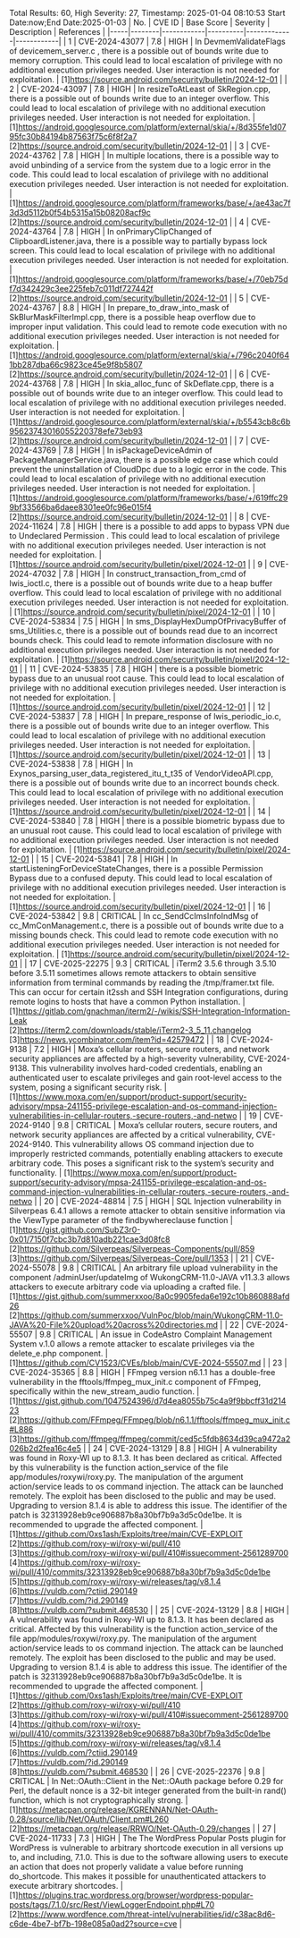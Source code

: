 Total Results: 60, High Severity: 27, Timestamp: 2025-01-04 08:10:53
Start Date:now;End Date:2025-01-03
| No. | CVE ID | Base Score | Severity | Description | References |
|-----|--------|------------|----------|-------------|------------|
| 1 | CVE-2024-43077 | 7.8  | HIGH | In DevmemValidateFlags of devicemem_server.c , there is a possible out of bounds write due to memory corruption. This could lead to local escalation of privilege with no additional execution privileges needed. User interaction is not needed for exploitation. | [1]https://source.android.com/security/bulletin/2024-12-01 |
| 2 | CVE-2024-43097 | 7.8  | HIGH | In resizeToAtLeast of SkRegion.cpp, there is a possible out of bounds write due to an integer overflow. This could lead to local escalation of privilege with no additional execution privileges needed. User interaction is not needed for exploitation. | [1]https://android.googlesource.com/platform/external/skia/+/8d355fe1d0795fc30b84194b87563f75c6f8f2a7<br>[2]https://source.android.com/security/bulletin/2024-12-01 |
| 3 | CVE-2024-43762 | 7.8  | HIGH | In multiple locations, there is a possible way to avoid unbinding of a service from the system due to a logic error in the code. This could lead to local escalation of privilege with no additional execution privileges needed. User interaction is not needed for exploitation. | [1]https://android.googlesource.com/platform/frameworks/base/+/ae43ac7f3d3d5112b0f54b5315a15b08208acf9c<br>[2]https://source.android.com/security/bulletin/2024-12-01 |
| 4 | CVE-2024-43764 | 7.8  | HIGH | In onPrimaryClipChanged of ClipboardListener.java, there is a possible way to partially bypass lock screen. This could lead to local escalation of privilege with no additional execution privileges needed. User interaction is not needed for exploitation. | [1]https://android.googlesource.com/platform/frameworks/base/+/70eb75df7d342429c3ee225feb7c011df727442f<br>[2]https://source.android.com/security/bulletin/2024-12-01 |
| 5 | CVE-2024-43767 | 8.8  | HIGH | In prepare_to_draw_into_mask of SkBlurMaskFilterImpl.cpp, there is a possible heap overflow due to improper input validation. This could lead to remote code execution with no additional execution privileges needed. User interaction is not needed for exploitation. | [1]https://android.googlesource.com/platform/external/skia/+/796c2040f641bb287dba66c9823ce45e9f8b5807<br>[2]https://source.android.com/security/bulletin/2024-12-01 |
| 6 | CVE-2024-43768 | 7.8  | HIGH | In skia_alloc_func of SkDeflate.cpp, there is a possible out of bounds write due to an integer overflow. This could lead to local escalation of privilege with no additional execution privileges needed. User interaction is not needed for exploitation. | [1]https://android.googlesource.com/platform/external/skia/+/b5543cb8c6b95623743016055220378efe73eb93<br>[2]https://source.android.com/security/bulletin/2024-12-01 |
| 7 | CVE-2024-43769 | 7.8  | HIGH | In isPackageDeviceAdmin of PackageManagerService.java, there is a possible edge case which could prevent the uninstallation of CloudDpc due to a logic error in the code. This could lead to local escalation of privilege with no additional execution privileges needed. User interaction is not needed for exploitation. | [1]https://android.googlesource.com/platform/frameworks/base/+/619ffc299bf33566ba6daee8301ee0fc96e015f4<br>[2]https://source.android.com/security/bulletin/2024-12-01 |
| 8 | CVE-2024-11624 | 7.8  | HIGH | there is a possible to add apps to bypass VPN due to Undeclared Permission . This could lead to local escalation of privilege with no additional execution privileges needed. User interaction is not needed for exploitation. | [1]https://source.android.com/security/bulletin/pixel/2024-12-01 |
| 9 | CVE-2024-47032 | 7.8  | HIGH | In construct_transaction_from_cmd of lwis_ioctl.c, there is a possible out of bounds write due to a heap buffer overflow. This could lead to local escalation of privilege with no additional execution privileges needed. User interaction is not needed for exploitation. | [1]https://source.android.com/security/bulletin/pixel/2024-12-01 |
| 10 | CVE-2024-53834 | 7.5  | HIGH | In sms_DisplayHexDumpOfPrivacyBuffer of sms_Utilities.c, there is a possible out of bounds read due to an incorrect bounds check. This could lead to remote information disclosure with no additional execution privileges needed. User interaction is not needed for exploitation. | [1]https://source.android.com/security/bulletin/pixel/2024-12-01 |
| 11 | CVE-2024-53835 | 7.8  | HIGH | there is a possible biometric bypass due to an unusual root cause. This could lead to local escalation of privilege with no additional execution privileges needed. User interaction is not needed for exploitation. | [1]https://source.android.com/security/bulletin/pixel/2024-12-01 |
| 12 | CVE-2024-53837 | 7.8  | HIGH | In prepare_response of lwis_periodic_io.c, there is a possible out of bounds write due to an integer overflow. This could lead to local escalation of privilege with no additional execution privileges needed. User interaction is not needed for exploitation. | [1]https://source.android.com/security/bulletin/pixel/2024-12-01 |
| 13 | CVE-2024-53838 | 7.8  | HIGH | In Exynos_parsing_user_data_registered_itu_t_t35 of VendorVideoAPI.cpp, there is a possible out of bounds write due to an incorrect bounds check. This could lead to local escalation of privilege with no additional execution privileges needed. User interaction is not needed for exploitation. | [1]https://source.android.com/security/bulletin/pixel/2024-12-01 |
| 14 | CVE-2024-53840 | 7.8  | HIGH | there is a possible biometric bypass due to an unusual root cause. This could lead to local escalation of privilege with no additional execution privileges needed. User interaction is not needed for exploitation. | [1]https://source.android.com/security/bulletin/pixel/2024-12-01 |
| 15 | CVE-2024-53841 | 7.8  | HIGH | In startListeningForDeviceStateChanges, there is a possible Permission Bypass due to a confused deputy. This could lead to local escalation of privilege with no additional execution privileges needed. User interaction is not needed for exploitation. | [1]https://source.android.com/security/bulletin/pixel/2024-12-01 |
| 16 | CVE-2024-53842 | 9.8  | CRITICAL | In cc_SendCcImsInfoIndMsg of cc_MmConManagement.c, there is a possible out of bounds write due to a missing bounds check. This could lead to remote code execution with no additional execution privileges needed. User interaction is not needed for exploitation. | [1]https://source.android.com/security/bulletin/pixel/2024-12-01 |
| 17 | CVE-2025-22275 | 9.3  | CRITICAL | iTerm2 3.5.6 through 3.5.10 before 3.5.11 sometimes allows remote attackers to obtain sensitive information from terminal commands by reading the /tmp/framer.txt file. This can occur for certain it2ssh and SSH Integration configurations, during remote logins to hosts that have a common Python installation. | [1]https://gitlab.com/gnachman/iterm2/-/wikis/SSH-Integration-Information-Leak<br>[2]https://iterm2.com/downloads/stable/iTerm2-3_5_11.changelog<br>[3]https://news.ycombinator.com/item?id=42579472 |
| 18 | CVE-2024-9138 | 7.2  | HIGH | Moxa’s cellular routers, secure routers, and network security appliances are affected by a high-severity vulnerability, CVE-2024-9138. This vulnerability involves hard-coded credentials, enabling an authenticated user to escalate privileges and gain root-level access to the system, posing a significant security risk. | [1]https://www.moxa.com/en/support/product-support/security-advisory/mpsa-241155-privilege-escalation-and-os-command-injection-vulnerabilities-in-cellular-routers,-secure-routers,-and-netwo |
| 19 | CVE-2024-9140 | 9.8  | CRITICAL | Moxa’s cellular routers, secure routers, and network security appliances are affected by a critical vulnerability, CVE-2024-9140. This vulnerability allows OS command injection due to improperly restricted commands, potentially enabling attackers to execute arbitrary code. This poses a significant risk to the system’s security and functionality. | [1]https://www.moxa.com/en/support/product-support/security-advisory/mpsa-241155-privilege-escalation-and-os-command-injection-vulnerabilities-in-cellular-routers,-secure-routers,-and-netwo |
| 20 | CVE-2024-48814 | 7.5  | HIGH | SQL Injection vulnerability in Silverpeas 6.4.1 allows a remote attacker to obtain sensitive information via the ViewType parameter of the findbywhereclause function | [1]https://gist.github.com/SubZ3r0-0x01/7150f7cbc3b7d810adb221cae3d08fc8<br>[2]https://github.com/Silverpeas/Silverpeas-Components/pull/859<br>[3]https://github.com/Silverpeas/Silverpeas-Core/pull/1353 |
| 21 | CVE-2024-55078 | 9.8  | CRITICAL | An arbitrary file upload vulnerability in the component /adminUser/updateImg of WukongCRM-11.0-JAVA v11.3.3 allows attackers to execute arbitrary code via uploading a crafted file. | [1]https://gist.github.com/summerxxoo/8a0c9905feda6e192c10b860888afd26<br>[2]https://github.com/summerxxoo/VulnPoc/blob/main/WukongCRM-11.0-JAVA%20-File%20upload%20across%20directories.md |
| 22 | CVE-2024-55507 | 9.8  | CRITICAL | An issue in CodeAstro Complaint Management System v.1.0 allows a remote attacker to escalate privileges via the delete_e.php component. | [1]https://github.com/CV1523/CVEs/blob/main/CVE-2024-55507.md |
| 23 | CVE-2024-35365 | 8.8  | HIGH | FFmpeg version n6.1.1 has a double-free vulnerability in the fftools/ffmpeg_mux_init.c component of FFmpeg, specifically within the new_stream_audio function. | [1]https://gist.github.com/1047524396/d7d4ea8055b75c4a9f9bbcff31d21423<br>[2]https://github.com/FFmpeg/FFmpeg/blob/n6.1.1/fftools/ffmpeg_mux_init.c#L886<br>[3]https://github.com/ffmpeg/ffmpeg/commit/ced5c5fdb8634d39ca9472a2026b2d2fea16c4e5 |
| 24 | CVE-2024-13129 | 8.8  | HIGH | A vulnerability was found in Roxy-WI up to 8.1.3. It has been declared as critical. Affected by this vulnerability is the function action_service of the file app/modules/roxywi/roxy.py. The manipulation of the argument action/service leads to os command injection. The attack can be launched remotely. The exploit has been disclosed to the public and may be used. Upgrading to version 8.1.4 is able to address this issue. The identifier of the patch is 32313928eb9ce906887b8a30bf7b9a3d5c0de1be. It is recommended to upgrade the affected component. | [1]https://github.com/0xs1ash/Exploits/tree/main/CVE-EXPLOIT<br>[2]https://github.com/roxy-wi/roxy-wi/pull/410<br>[3]https://github.com/roxy-wi/roxy-wi/pull/410#issuecomment-2561289700<br>[4]https://github.com/roxy-wi/roxy-wi/pull/410/commits/32313928eb9ce906887b8a30bf7b9a3d5c0de1be<br>[5]https://github.com/roxy-wi/roxy-wi/releases/tag/v8.1.4<br>[6]https://vuldb.com/?ctiid.290149<br>[7]https://vuldb.com/?id.290149<br>[8]https://vuldb.com/?submit.468530 |
| 25 | CVE-2024-13129 | 8.8  | HIGH | A vulnerability was found in Roxy-WI up to 8.1.3. It has been declared as critical. Affected by this vulnerability is the function action_service of the file app/modules/roxywi/roxy.py. The manipulation of the argument action/service leads to os command injection. The attack can be launched remotely. The exploit has been disclosed to the public and may be used. Upgrading to version 8.1.4 is able to address this issue. The identifier of the patch is 32313928eb9ce906887b8a30bf7b9a3d5c0de1be. It is recommended to upgrade the affected component. | [1]https://github.com/0xs1ash/Exploits/tree/main/CVE-EXPLOIT<br>[2]https://github.com/roxy-wi/roxy-wi/pull/410<br>[3]https://github.com/roxy-wi/roxy-wi/pull/410#issuecomment-2561289700<br>[4]https://github.com/roxy-wi/roxy-wi/pull/410/commits/32313928eb9ce906887b8a30bf7b9a3d5c0de1be<br>[5]https://github.com/roxy-wi/roxy-wi/releases/tag/v8.1.4<br>[6]https://vuldb.com/?ctiid.290149<br>[7]https://vuldb.com/?id.290149<br>[8]https://vuldb.com/?submit.468530 |
| 26 | CVE-2025-22376 | 9.8  | CRITICAL | In Net::OAuth::Client in the Net::OAuth package before 0.29 for Perl, the default nonce is a 32-bit integer generated from the built-in rand() function, which is not cryptographically strong. | [1]https://metacpan.org/release/KGRENNAN/Net-OAuth-0.28/source/lib/Net/OAuth/Client.pm#L260<br>[2]https://metacpan.org/release/RRWO/Net-OAuth-0.29/changes |
| 27 | CVE-2024-11733 | 7.3  | HIGH | The The WordPress Popular Posts plugin for WordPress is vulnerable to arbitrary shortcode execution in all versions up to, and including, 7.1.0. This is due to the software allowing users to execute an action that does not properly validate a value before running do_shortcode. This makes it possible for unauthenticated attackers to execute arbitrary shortcodes. | [1]https://plugins.trac.wordpress.org/browser/wordpress-popular-posts/tags/7.1.0/src/Rest/ViewLoggerEndpoint.php#L70<br>[2]https://www.wordfence.com/threat-intel/vulnerabilities/id/c38ac8d6-c6de-4be7-bf7b-198e085a0ad2?source=cve |
